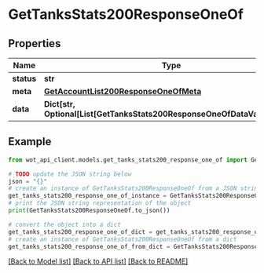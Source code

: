# GetTanksStats200ResponseOneOf


## Properties

Name | Type | Description | Notes
------------ | ------------- | ------------- | -------------
**status** | **str** |  | 
**meta** | [**GetAccountList200ResponseOneOfMeta**](GetAccountList200ResponseOneOfMeta.md) |  | 
**data** | **Dict[str, Optional[List[GetTanksStats200ResponseOneOfDataValueInner]]]** |  | 

## Example

```python
from wot_api_client.models.get_tanks_stats200_response_one_of import GetTanksStats200ResponseOneOf

# TODO update the JSON string below
json = "{}"
# create an instance of GetTanksStats200ResponseOneOf from a JSON string
get_tanks_stats200_response_one_of_instance = GetTanksStats200ResponseOneOf.from_json(json)
# print the JSON string representation of the object
print(GetTanksStats200ResponseOneOf.to_json())

# convert the object into a dict
get_tanks_stats200_response_one_of_dict = get_tanks_stats200_response_one_of_instance.to_dict()
# create an instance of GetTanksStats200ResponseOneOf from a dict
get_tanks_stats200_response_one_of_from_dict = GetTanksStats200ResponseOneOf.from_dict(get_tanks_stats200_response_one_of_dict)
```
[[Back to Model list]](../README.md#documentation-for-models) [[Back to API list]](../README.md#documentation-for-api-endpoints) [[Back to README]](../README.md)


